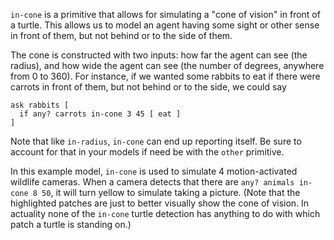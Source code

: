 ﻿`in-cone` is a primitive that allows for simulating a "cone of vision" in front of a turtle. This allows us to model an agent having some sight or other sense in front of them, but not behind or to the side of them.

The cone is constructed with two inputs: how far the agent can see (the radius), and how wide the agent can see (the number of degrees, anywhere from 0 to 360). For instance, if we wanted some rabbits to eat if there were carrots in front of them, but not behind or to the side, we could say 

```
ask rabbits [
  if any? carrots in-cone 3 45 [ eat ]
]
```

Note that like `in-radius`, `in-cone` can end up reporting itself. Be sure to account for that in your models if need be with the `other` primitive. 



In this example model, `in-cone` is used to simulate 4 motion-activated wildlife cameras. When a camera detects that there are `any? animals in-cone 8 50`, it will turn yellow to simulate taking a picture. (Note that the highlighted patches are just to better visually show the cone of vision. In actuality none of the `in-cone` turtle detection has anything to do with which patch a turtle is standing on.)